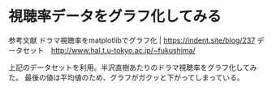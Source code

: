 # 視聴率データをグラフ化してみる
参考文献
ドラマ視聴率をmatplotlibでグラフ化 | https://indent.site/blog/237
データセット　http://www.hal.t.u-tokyo.ac.jp/~fukushima/

上記のデータセットを利用。半沢直樹あたりのドラマ視聴率をグラフ化してみた。
最後の値は平均値のため、グラフがガクッと下がってしまっている。
